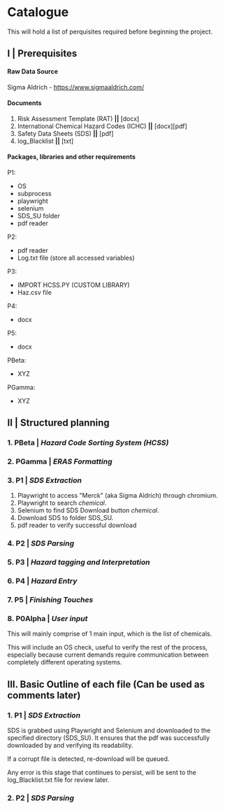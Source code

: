 # Catalogue

This will hold a list of perquisites required before beginning the project.

## I | Prerequisites

#### Raw Data Source

Sigma Aldrich - https://www.sigmaaldrich.com/

#### Documents

1. Risk Assessment Template (RAT)   **||**      [docx]
2. International Chemical Hazard Codes (ICHC)   **||**      [docx][pdf]
3. Safety Data Sheets (SDS)     **||**      [pdf]
4. log_Blacklist   **||**      [txt]

#### Packages, libraries and other requirements

P1:
- OS 
- subprocess
- playwright
- selenium
- SDS_SU folder
- pdf reader

P2:
- pdf reader
- Log.txt file (store all accessed variables)

P3:
- IMPORT HCSS.PY (CUSTOM LIBRARY)
- Haz.csv file

P4:
- docx

P5:
- docx

PBeta:
- XYZ

PGamma:
- XYZ

## II | Structured planning

### 1. **PBeta** | *Hazard Code Sorting System (HCSS)*

### 2. **PGamma** | *ERAS Formatting*

### 3. **P1** | *SDS Extraction*

1. Playwright to access "Merck" (aka Sigma Aldrich) through chromium.
1. Playwright to search *chemical*.
1. Selenium to find SDS Download button *chemical*.
1. Download SDS to folder SDS_SU.
1. pdf reader to verify successful download

### 4. **P2** | *SDS Parsing*

### 5. **P3** | *Hazard tagging and Interpretation*

### 6. **P4** | *Hazard Entry*

### 7. **P5** | *Finishing Touches*

### 8. **P0Alpha** | *User input*

This will mainly comprise of 1 main input, which is the list of chemicals.

This will include an OS check, useful to verify the rest of the process, especially because current demands require communication between completely different operating systems.


## III. Basic Outline of each file (Can be used as comments later)

### 1. **P1** | *SDS Extraction*

SDS is grabbed using Playwright and Selenium and downloaded to the specified directory (SDS_SU). It ensures that the pdf was successfully downloaded by and verifying its readability.

If a corrupt file is detected, re-download will be queued.

Any error is this stage that continues to persist, will be sent to the log_Blacklist.txt file for review later.

### 2. **P2** | *SDS Parsing*

